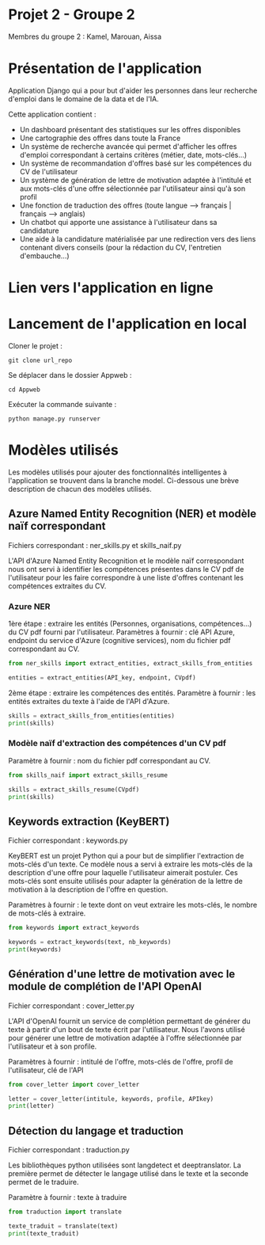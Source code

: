 # Projet 2 - Groupe 2

Membres du groupe 2 : Kamel, Marouan, Aissa

# Présentation de l'application

Application Django qui a pour but d'aider les personnes dans leur recherche d'emploi dans le domaine de la data et de l'IA.  

Cette application contient :

- Un dashboard présentant des statistiques sur les offres disponibles
- Une cartographie des offres dans toute la France
- Un système de recherche avancée qui permet d'afficher les offres d'emploi correspondant à certains critères (métier, date, mots-clés...)
- Un système de recommandation d'offres basé sur les compétences du CV de l'utilisateur
- Un système de génération de lettre de motivation adaptée à l'intitulé et aux mots-clés d'une offre sélectionnée par l'utilisateur ainsi qu'à son profil 
- Une fonction de traduction des offres (toute langue --> français | français --> anglais)
- Un chatbot qui apporte une assistance à l'utilisateur dans sa candidature
- Une aide à la candidature matérialisée par une redirection vers des liens contenant divers conseils (pour la rédaction du CV, l'entretien d'embauche...)

# Lien vers l'application en ligne

# Lancement de l'application en local

Cloner le projet :

`git clone url_repo`

Se déplacer dans le dossier Appweb :

`cd Appweb`

Exécuter la commande suivante :

`python manage.py runserver`


# Modèles utilisés

Les modèles utilisés pour ajouter des fonctionnalités intelligentes à l'application se trouvent dans la branche model. Ci-dessous une brève description de chacun des modèles utilisés.

## Azure Named Entity Recognition (NER) et modèle naïf correspondant

Fichiers correspondant : ner_skills.py et skills_naif.py

L'API d'Azure Named Entity Recognition et le modèle naïf correspondant nous ont servi à identifier les compétences présentes dans le CV pdf de l'utilisateur pour les faire correspondre à une liste d'offres contenant les compétences extraites du CV.

### Azure NER

1ère étape : extraire les entités (Personnes, organisations, compétences...) du CV pdf fourni par l'utilisateur.
Paramètres à fournir : clé API Azure, endpoint du service d'Azure (cognitive services), nom du fichier pdf correspondant au CV.

```py
from ner_skills import extract_entities, extract_skills_from_entities

entities = extract_entities(API_key, endpoint, CVpdf)
```

2ème étape : extraire les compétences des entités.
Paramètre à fournir : les entités extraites du texte à l'aide de l'API d'Azure. 

```py
skills = extract_skills_from_entities(entities)
print(skills)
```

### Modèle naïf d'extraction des compétences d'un CV pdf

Paramètre à fournir : nom du fichier pdf correspondant au CV.

```py
from skills_naif import extract_skills_resume

skills = extract_skills_resume(CVpdf)
print(skills)
```

## Keywords extraction (KeyBERT)

Fichier correspondant : keywords.py

KeyBERT est un projet Python qui a pour but de simplifier l'extraction de mots-clés d'un texte.
Ce modèle nous a servi à extraire les mots-clés de la description d'une offre pour laquelle l'utilisateur aimerait postuler.
Ces mots-clés sont ensuite utilisés pour adapter la génération de la lettre de motivation à la description de l'offre en question.

Paramètres à fournir : le texte dont on veut extraire les mots-clés, le nombre de mots-clés à extraire.

```py
from keywords import extract_keywords

keywords = extract_keywords(text, nb_keywords)
print(keywords)
```

## Génération d'une lettre de motivation avec le module de complétion de l'API OpenAI

Fichier correspondant : cover_letter.py

L'API d'OpenAI fournit un service de complétion permettant de générer du texte à partir d'un bout de texte écrit par l'utilisateur.
Nous l'avons utilisé pour générer une lettre de motivation adaptée à l'offre sélectionnée par l'utilisateur et à son profile.

Paramètres à fournir : intitulé de l'offre, mots-clés de l'offre, profil de l'utilisateur, clé de l'API

```py
from cover_letter import cover_letter

letter = cover_letter(intitule, keywords, profile, APIkey)
print(letter)
```

## Détection du langage et traduction

Fichier correspondant : traduction.py

Les bibliothèques python utilisées sont langdetect et deeptranslator. La première permet de détecter le langage utilisé dans le texte et la seconde permet de le traduire.

Paramètre à fournir : texte à traduire

```py
from traduction import translate

texte_traduit = translate(text)
print(texte_traduit)
```




